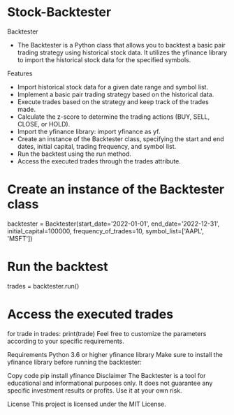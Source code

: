 # Stock-Backtester

Backtester
 - The Backtester is a Python class that allows you to backtest a basic pair trading strategy using historical stock data. It utilizes the yfinance library to import the historical stock data for the specified symbols.

Features
 - Import historical stock data for a given date range and symbol list.
 - Implement a basic pair trading strategy based on the historical data.
 - Execute trades based on the strategy and keep track of the trades made.
 - Calculate the z-score to determine the trading actions (BUY, SELL, CLOSE, or HOLD).
 - Import the yfinance library: import yfinance as yf.
 - Create an instance of the Backtester class, specifying the start and end dates, initial capital, trading frequency, and symbol list.
 - Run the backtest using the run method.
 - Access the executed trades through the trades attribute.

# Create an instance of the Backtester class
backtester = Backtester(start_date='2022-01-01', end_date='2022-12-31', initial_capital=100000, frequency_of_trades=10, symbol_list=['AAPL', 'MSFT'])

# Run the backtest
trades = backtester.run()

# Access the executed trades
for trade in trades:
    print(trade)
Feel free to customize the parameters according to your specific requirements.

Requirements
Python 3.6 or higher
yfinance library
Make sure to install the yfinance library before running the backtester:

Copy code
pip install yfinance
Disclaimer
The Backtester is a tool for educational and informational purposes only. It does not guarantee any specific investment results or profits. Use it at your own risk.

License
This project is licensed under the MIT License.
